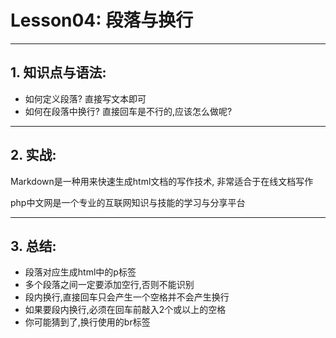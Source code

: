 Lesson04: 段落与换行
==================

------------------------------------------------------------------

1\. 知识点与语法:
--------
- 如何定义段落? 直接写文本即可
- 如何在段落中换行? 直接回车是不行的,应该怎么做呢?

------------------------------------------------------------------

2\. 实战:
------

Markdown是一种用来快速生成html文档的写作技术,  非常适合于在线文档写作

php中文网是一个专业的互联网知识与技能的学习与分享平台

------------------------------------------------------------------

3\. 总结:
------
- 段落对应生成html中的p标签
- 多个段落之间一定要添加空行,否则不能识别
- 段内换行,直接回车只会产生一个空格并不会产生换行
- 如果要段内换行,必须在回车前敲入2个或以上的空格
- 你可能猜到了,换行使用的br标签








